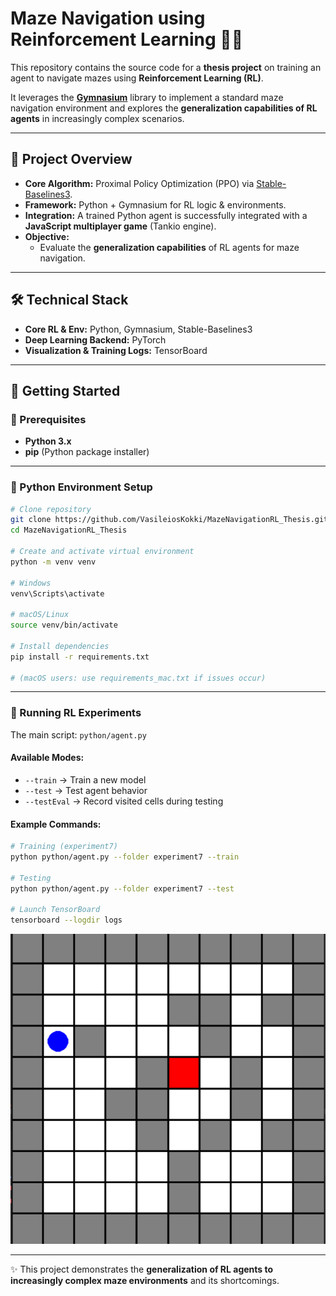 # Maze Navigation using Reinforcement Learning 🧭🤖

This repository contains the source code for a **thesis project** on training an agent to navigate mazes using **Reinforcement Learning (RL)**.  

It leverages the **[Gymnasium](https://gymnasium.farama.org/)** library to implement a standard maze navigation environment and explores the **generalization capabilities of RL agents** in increasingly complex scenarios.  

---

## 📌 Project Overview  

- **Core Algorithm:** Proximal Policy Optimization (PPO) via [Stable-Baselines3](https://stable-baselines3.readthedocs.io/).  
- **Framework:** Python + Gymnasium for RL logic & environments.  
- **Integration:** A trained Python agent is successfully integrated with a **JavaScript multiplayer game** (Tankio engine).  
- **Objective:**
  - Evaluate the **generalization capabilities** of RL agents for maze navigation.

---

## 🛠️ Technical Stack  

- **Core RL & Env:** Python, Gymnasium, Stable-Baselines3  
- **Deep Learning Backend:** PyTorch
- **Visualization & Training Logs:** TensorBoard  

---

## 🚀 Getting Started  

### 🔧 Prerequisites  

- **Python 3.x**  
- **pip** (Python package installer)

---

### 🐍 Python Environment Setup  

```bash
# Clone repository
git clone https://github.com/VasileiosKokki/MazeNavigationRL_Thesis.git
cd MazeNavigationRL_Thesis

# Create and activate virtual environment
python -m venv venv

# Windows
venv\Scripts\activate

# macOS/Linux
source venv/bin/activate

# Install dependencies
pip install -r requirements.txt

# (macOS users: use requirements_mac.txt if issues occur)
```

---

### 🎯 Running RL Experiments  

The main script: `python/agent.py`  

#### Available Modes:
- `--train` → Train a new model  
- `--test` → Test agent behavior  
- `--testEval` → Record visited cells during testing

#### Example Commands:  

```bash
# Training (experiment7)
python python/agent.py --folder experiment7 --train

# Testing
python python/agent.py --folder experiment7 --test

# Launch TensorBoard
tensorboard --logdir logs
```

![](assets/pygame_10x10_obs.png)

---

✨ This project demonstrates the **generalization of RL agents to increasingly complex maze environments** and its shortcomings.
